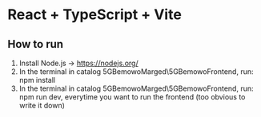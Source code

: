 # React + TypeScript + Vite

## How to run

1. Install Node.js → https://nodejs.org/
2. In the terminal in catalog 5GBemowoMarged\5GBemowoFrontend, run: npm install
3. In the terminal in catalog 5GBemowoMarged\5GBemowoFrontend, run: npm run dev, everytime you want to run the frontend (too obvious to write it down)



